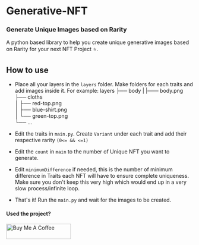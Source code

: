 # Generative-NFT
### Generate Unique Images based on Rarity




A python based library to help you create unique generative images based on Rarity for your next NFT Project ⭐️.


## How to use

- Place all your layers in the `layers` folder. Make folders for each traits and add images inside it.
  For example:
  layers
  ├── body
  |    |─── body.png
  ├── cloths                    
  │   ├── red-top.png          
  │   ├── blue-shirt.png         
  │   └── green-top.png                
  └── ...

- Edit the traits in `main.py`. Create `Variant` under each trait and add their respective rarity `(0<= && <=1)`
- Edit the `count` in `main` to the number of Unique NFT you want to generate.
- Edit `minimumDifference` if needed, this is the number of minimum difference in Traits each NFT will have to ensure complete uniqueness. Make sure you don't keep this very high which would end up in a very slow process/infinite loop.
- That's it! Run the `main.py` and wait for the images to be created.



#### Used the project?
<a href="https://www.buymeacoffee.com/kartikay" target="_blank"><img src="https://cdn.buymeacoffee.com/buttons/default-orange.png" alt="Buy Me A Coffee" height="41" width="174"></a>
